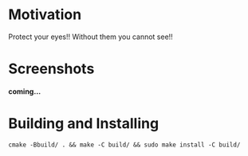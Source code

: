# Motivation

Protect your eyes!! Without them you cannot see!!

# Screenshots

#### coming...

# Building and Installing

```
cmake -Bbuild/ . && make -C build/ && sudo make install -C build/
```
